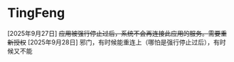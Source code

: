 # TingFeng
[2025年9月27日] ~~应用被强行停止过后，系统不会再连接此应用的服务。需要重新授权~~
[2025年9月28日] 邪门，有时候能重连上（哪怕是强行停止过后），有时候又不能